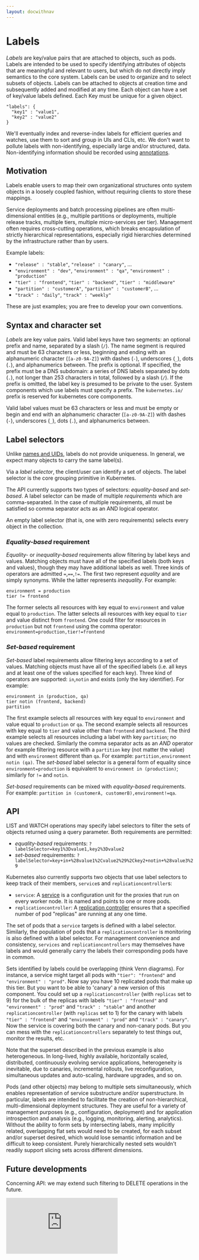 ```yaml
---
layout: docwithnav
---
```

# Labels

_Labels_ are key/value pairs that are attached to objects, such as pods.
Labels are intended to be used to specify identifying attributes of objects that are meaningful and relevant to users, but which do not directly imply semantics to the core system.
Labels can be used to organize and to select subsets of objects.  Labels can be attached to objects at creation time and subsequently added and modified at any time.
Each object can have a set of key/value labels defined.  Each Key must be unique for a given object.
```
"labels": {
  "key1" : "value1",
  "key2" : "value2"
}
```

We'll eventually index and reverse-index labels for efficient queries and watches, use them to sort and group in UIs and CLIs, etc. We don't want to pollute labels with non-identifying, especially large and/or structured, data. Non-identifying information should be recorded using [annotations](annotations.html).


## Motivation

Labels enable users to map their own organizational structures onto system objects in a loosely coupled fashion, without requiring clients to store these mappings.

Service deployments and batch processing pipelines are often multi-dimensional entities (e.g., multiple partitions or deployments, multiple release tracks, multiple tiers, multiple micro-services per tier). Management often requires cross-cutting operations, which breaks encapsulation of strictly hierarchical representations, especially rigid hierarchies determined by the infrastructure rather than by users.

Example labels:

   * `"release" : "stable"`, `"release" : "canary"`, ...
   * `"environment" : "dev"`, `"environment" : "qa"`, `"environment" : "production"`
   * `"tier" : "frontend"`, `"tier" : "backend"`, `"tier" : "middleware"`
   * `"partition" : "customerA"`, `"partition" : "customerB"`, ...
   * `"track" : "daily"`, `"track" : "weekly"`

These are just examples; you are free to develop your own conventions.


## Syntax and character set

_Labels_ are key value pairs. Valid label keys have two segments: an optional prefix and name, separated by a slash (`/`).  The name segment is required and must be 63 characters or less, beginning and ending with an alphanumeric character (`[a-z0-9A-Z]`) with dashes (`-`), underscores (`_`), dots (`.`), and alphanumerics between.  The prefix is optional.  If specified, the prefix must be a DNS subdomain: a series of DNS labels separated by dots (`.`), not longer than 253 characters in total, followed by a slash (`/`).
If the prefix is omitted, the label key is presumed to be private to the user. System components which use labels must specify a prefix.  The `kubernetes.io/` prefix is reserved for kubernetes core components.

Valid label values must be 63 characters or less and must be empty or begin and end with an alphanumeric character (`[a-z0-9A-Z]`) with dashes (`-`), underscores (`_`), dots (`.`), and alphanumerics between.

## Label selectors

Unlike [names and UIDs](identifiers.html), labels do not provide uniqueness. In general, we expect many objects to carry the same label(s).

Via a _label selector_, the client/user can identify a set of objects. The label selector is the core grouping primitive in Kubernetes.

The API currently supports two types of selectors: _equality-based_ and _set-based_.
A label selector can be made of multiple _requirements_ which are comma-separated. In the case of multiple requirements, all must be satisfied so comma separator acts as an AND logical operator.

An empty label selector (that is, one with zero requirements) selects every object in the collection.

### _Equality-based_ requirement

_Equality-_ or _inequality-based_ requirements allow filtering by label keys and values. Matching objects must have all of the specified labels (both keys and values), though they may have additional labels as well.
Three kinds of operators are admitted `=`,`==`,`!=`. The first two represent _equality_ and are simply synonyms. While the latter represents _inequality_. For example:
```
environment = production
tier != frontend
```

The former selects all resources with key equal to `environment` and value equal to `production`.
The latter selects all resources with key equal to `tier` and value distinct from `frontend`.
One could filter for resources in `production` but not `frontend` using the comma operator: `environment=production,tier!=frontend`


### _Set-based_ requirement

_Set-based_ label requirements allow filtering keys according to a set of values. Matching objects must have all of the specified labels (i.e. all keys and at least one of the values specified for each key). Three kind of operators are supported: `in`,`notin` and exists (only the key identifier). For example:
```
environment in (production, qa)
tier notin (frontend, backend)
partition
```
The first example selects all resources with key equal to `environment` and value equal to `production` or `qa`.
The second example selects all resources with key equal to `tier` and value other than `frontend` and `backend`.
The third example selects all resources including a label with key `partition`; no values are checked.
Similarly the comma separator acts as an _AND_ operator for example filtering resource with a `partition` key (not matter the value) and with `environment` different than  `qa`. For example: `partition,environment notin (qa)`.
The _set-based_ label selector is a general form of equality since `environment=production` is equivalent to `environment in (production)`; similarly for `!=` and `notin`.

_Set-based_ requirements can be mixed with _equality-based_ requirements. For example: `partition in (customerA, customerB),environment!=qa`.


## API

LIST and WATCH operations may specify label selectors to filter the sets of objects returned using a query parameter. Both requirements are permitted:

   * _equality-based_ requirements: `?labelSelector=key1%3Dvalue1,key2%3Dvalue2`
   * _set-based_ requirements: `?labelSelector=key+in+%28value1%2Cvalue2%29%2Ckey2+notin+%28value3%29`

Kubernetes also currently supports two objects that use label selectors to keep track of their members, `service`s and `replicationcontroller`s:

* `service`: A [service](services.html) is a configuration unit for the proxies that run on every worker node.  It is named and points to one or more pods.
* `replicationcontroller`: A [replication controller](replication-controller.html) ensures that a specified number of pod "replicas" are running at any one time.

The set of pods that a `service` targets is defined with a label selector. Similarly, the population of pods that a `replicationcontroller` is monitoring is also defined with a label selector. For management convenience and consistency, `services` and `replicationcontrollers` may themselves have labels and would generally carry the labels their corresponding pods have in common.

Sets identified by labels could be overlapping (think Venn diagrams). For instance, a service might target all pods with `"tier": "frontend"` and  `"environment" : "prod"`.  Now say you have 10 replicated pods that make up this tier.  But you want to be able to 'canary' a new version of this component.  You could set up a `replicationcontroller` (with `replicas` set to 9) for the bulk of the replicas with labels `"tier" : "frontend"` and `"environment" : "prod"` and `"track" : "stable"` and another `replicationcontroller` (with `replicas` set to 1) for the canary with labels `"tier" : "frontend"` and  `"environment" : "prod"` and `"track" : "canary"`.  Now the service is covering both the canary and non-canary pods.  But you can mess with the `replicationcontrollers` separately to test things out, monitor the results, etc.

Note that the superset described in the previous example is also heterogeneous. In long-lived, highly available, horizontally scaled, distributed, continuously evolving service applications, heterogeneity is inevitable, due to canaries, incremental rollouts, live reconfiguration, simultaneous updates and auto-scaling, hardware upgrades, and so on.

Pods (and other objects) may belong to multiple sets simultaneously, which enables representation of service substructure and/or superstructure. In particular, labels are intended to facilitate the creation of non-hierarchical, multi-dimensional deployment structures. They are useful for a variety of management purposes (e.g., configuration, deployment) and for application introspection and analysis (e.g., logging, monitoring, alerting, analytics). Without the ability to form sets by intersecting labels, many implicitly related, overlapping flat sets would need to be created, for each subset and/or superset desired, which would lose semantic information and be difficult to keep consistent. Purely hierarchically nested sets wouldn't readily support slicing sets across different dimensions.


## Future developments

Concerning API: we may extend such filtering to DELETE operations in the future.


[![Analytics](https://kubernetes-site.appspot.com/UA-36037335-10/GitHub/docs/labels.html?pixel)]()
